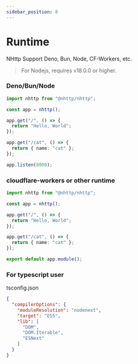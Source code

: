```yaml
---
sidebar_position: 8
---
```


# Runtime
NHttp Support Deno, Bun, Node, CF-Workers, etc.

> For Nodejs, requires v18.0.0 or higher.

### Deno/Bun/Node
```ts
import nhttp from "@nhttp/nhttp";

const app = nhttp();

app.get("/", () => {
  return "Hello, World";
});

app.get("/cat", () => {
  return { name: "cat" };
});

app.listen(8000);
```

### cloudflare-workers or other runtime
```ts
import nhttp from "@nhttp/nhttp";

const app = nhttp();

app.get("/", () => {
  return "Hello, World";
});

app.get("/cat", () => {
  return { name: "cat" };
});

export default app.module();
```

### For typescript user
tsconfig.json
```json
{
  "compilerOptions": {
    "moduleResolution": "nodenext",
    "target": "ES5",
    "lib": [
      "DOM",
      "DOM.Iterable",
      "ESNext"
    ]
  }
}
```